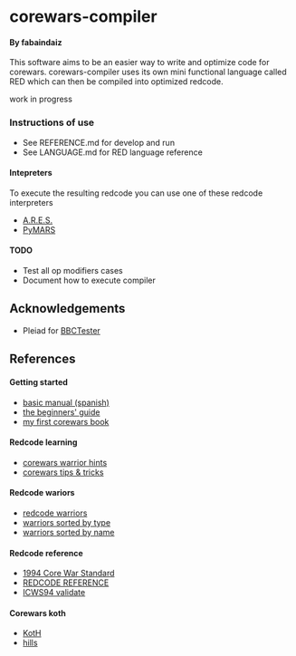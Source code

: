 # corewars-compiler
#### By fabaindaiz

This software aims to be an easier way to write and optimize code for corewars. corewars-compiler uses its own mini functional language called RED which can then be compiled into optimized redcode.

work in progress

### Instructions of use
- See REFERENCE.md for develop and run
- See LANGUAGE.md for RED language reference

#### Intepreters

To execute the resulting redcode you can use one of these redcode interpreters

- [A.R.E.S.](https://corewar.co.uk/ares.htm)
- [PyMARS](https://github.com/rodrigosetti/corewar)

#### TODO
- Test all op modifiers cases
- Document how to execute compiler


## Acknowledgements

- Pleiad for [BBCTester](https://github.com/pleiad/BBCTester)


## References

#### Getting started

- [basic manual (spanish)](https://fdist.ucm.es/corewar/CoreWar.pdf)
- [the beginners' guide](https://vyznev.net/corewar/guide.html)
- [my first corewars book](https://www.corewars.org/docs/book1.html)

#### Redcode learning

- [corewars warrior hints](https://es.scribd.com/document/231018699/Core-War-Hints)
- [corewars tips & tricks](https://www.corewars.org/docs/tips.html)

#### Redcode wariors

- [redcode warriors](https://github.com/n1LS/redcode-warriors)
- [warriors sorted by type](http://moscova.inria.fr/~doligez/corewar/by-types/idx.htm)
- [warriors sorted by name](http://moscova.inria.fr/~doligez/corewar/by-name/complete.htm)

#### Redcode reference

- [1994 Core War Standard](https://corewar.co.uk/standards/icws94.txt)
- [REDCODE REFERENCE](https://corewa.rs/reference/pmars-redcode-94.txt)
- [ICWS94 validate](http://www.koth.org/planar/post/Validate1.1R.txt)

#### Corewars koth

- [KotH](http://www.koth.org/koth.html)
- [hills](https://corewar.co.uk/hills.htm)
